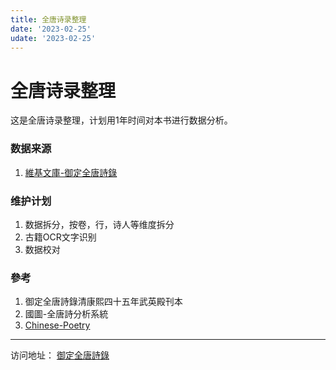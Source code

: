 ```yaml
---
title: 全唐诗录整理
date: '2023-02-25'
udate: '2023-02-25'
---
```


# 全唐诗录整理

这是全唐诗录整理，计划用1年时间对本书进行数据分析。

### 数据来源

1. [維基文庫-御定全唐詩錄](https://zh.wikisource.org/wiki/%E5%BE%A1%E5%AE%9A%E5%85%A8%E5%94%90%E8%A9%A9%E9%8C%84_(%E5%9B%9B%E5%BA%AB%E5%85%A8%E6%9B%B8%E6%9C%AC))

### 维护计划
1. 数据拆分，按卷，行，诗人等维度拆分
2. 古籍OCR文字识别
3. 数据校对


### 參考

1. 御定全唐詩錄清康熙四十五年武英殿刊本
2. 國圖-全唐詩分析系統
3. [Chinese-Poetry](https://github.com/chinese-poetry/chinese-poetry)

<hr />

访问地址： [御定全唐詩錄](/qtsl/traditional/)
